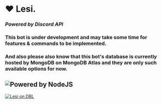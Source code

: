 # ❤️ Lesi.
### ***Powered by Discord API***
### This bot is under development and may take some time for features & commands to be implemented.
### And also please also know that this bot's database is currently hosted by MongoDB on MongoDB Atlas and they are only such available options for now.
![Powered by NodeJS](https://img.shields.io/badge/powered%20by-nodeJS-green)
--------------------------------
[![Lesi on DBL](https://discordbots.org/api/widget/589850196675133490.svg)](https://discordbots.org/bot/589850196675133490)
